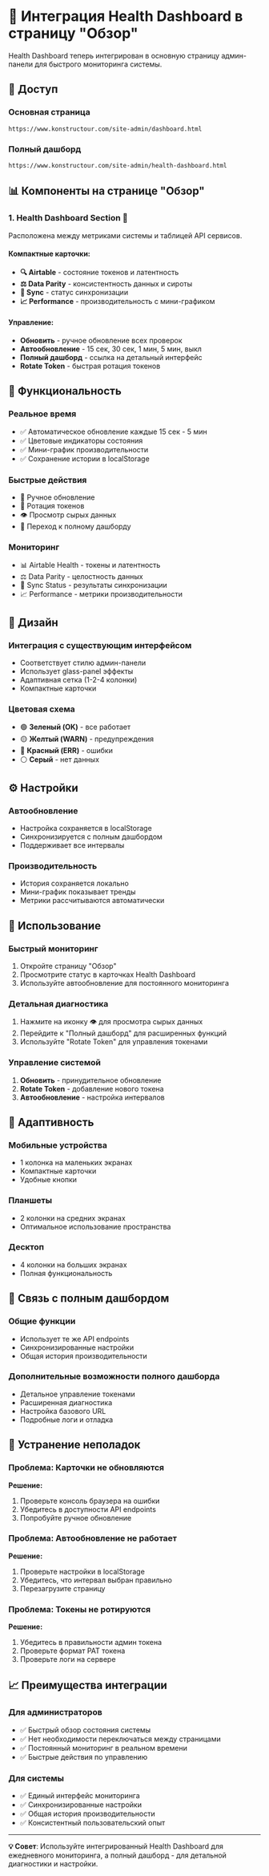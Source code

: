# 🏥 Интеграция Health Dashboard в страницу "Обзор"

Health Dashboard теперь интегрирован в основную страницу админ-панели для быстрого мониторинга системы.

## 🚀 Доступ

### Основная страница
```
https://www.konstructour.com/site-admin/dashboard.html
```

### Полный дашборд
```
https://www.konstructour.com/site-admin/health-dashboard.html
```

## 📊 Компоненты на странице "Обзор"

### 1. **Health Dashboard Section** 🏥
Расположена между метриками системы и таблицей API сервисов.

#### **Компактные карточки:**
- **🔍 Airtable** - состояние токенов и латентность
- **⚖️ Data Parity** - консистентность данных и сироты
- **🔄 Sync** - статус синхронизации
- **📈 Performance** - производительность с мини-графиком

#### **Управление:**
- **Обновить** - ручное обновление всех проверок
- **Автообновление** - 15 сек, 30 сек, 1 мин, 5 мин, выкл
- **Полный дашборд** - ссылка на детальный интерфейс
- **Rotate Token** - быстрая ротация токенов

## 🎯 Функциональность

### **Реальное время**
- ✅ Автоматическое обновление каждые 15 сек - 5 мин
- ✅ Цветовые индикаторы состояния
- ✅ Мини-график производительности
- ✅ Сохранение истории в localStorage

### **Быстрые действия**
- 🔄 Ручное обновление
- 🔑 Ротация токенов
- 👁️ Просмотр сырых данных
- 🔗 Переход к полному дашборду

### **Мониторинг**
- 📊 Airtable Health - токены и латентность
- ⚖️ Data Parity - целостность данных
- 🔄 Sync Status - результаты синхронизации
- 📈 Performance - метрики производительности

## 🎨 Дизайн

### **Интеграция с существующим интерфейсом**
- Соответствует стилю админ-панели
- Использует glass-panel эффекты
- Адаптивная сетка (1-2-4 колонки)
- Компактные карточки

### **Цветовая схема**
- 🟢 **Зеленый (OK)** - все работает
- 🟡 **Желтый (WARN)** - предупреждения
- 🔴 **Красный (ERR)** - ошибки
- ⚪ **Серый** - нет данных

## ⚙️ Настройки

### **Автообновление**
- Настройка сохраняется в localStorage
- Синхронизируется с полным дашбордом
- Поддерживает все интервалы

### **Производительность**
- История сохраняется локально
- Мини-график показывает тренды
- Метрики рассчитываются автоматически

## 🔧 Использование

### **Быстрый мониторинг**
1. Откройте страницу "Обзор"
2. Просмотрите статус в карточках Health Dashboard
3. Используйте автообновление для постоянного мониторинга

### **Детальная диагностика**
1. Нажмите на иконку 👁️ для просмотра сырых данных
2. Перейдите к "Полный дашборд" для расширенных функций
3. Используйте "Rotate Token" для управления токенами

### **Управление системой**
1. **Обновить** - принудительное обновление
2. **Rotate Token** - добавление нового токена
3. **Автообновление** - настройка интервалов

## 📱 Адаптивность

### **Мобильные устройства**
- 1 колонка на маленьких экранах
- Компактные карточки
- Удобные кнопки

### **Планшеты**
- 2 колонки на средних экранах
- Оптимальное использование пространства

### **Десктоп**
- 4 колонки на больших экранах
- Полная функциональность

## 🔗 Связь с полным дашбордом

### **Общие функции**
- Использует те же API endpoints
- Синхронизированные настройки
- Общая история производительности

### **Дополнительные возможности полного дашборда**
- Детальное управление токенами
- Расширенная диагностика
- Настройка базового URL
- Подробные логи и отладка

## 🚨 Устранение неполадок

### **Проблема: Карточки не обновляются**
**Решение:**
1. Проверьте консоль браузера на ошибки
2. Убедитесь в доступности API endpoints
3. Попробуйте ручное обновление

### **Проблема: Автообновление не работает**
**Решение:**
1. Проверьте настройки в localStorage
2. Убедитесь, что интервал выбран правильно
3. Перезагрузите страницу

### **Проблема: Токены не ротируются**
**Решение:**
1. Убедитесь в правильности админ токена
2. Проверьте формат PAT токена
3. Проверьте логи на сервере

## 📈 Преимущества интеграции

### **Для администраторов**
- ✅ Быстрый обзор состояния системы
- ✅ Нет необходимости переключаться между страницами
- ✅ Постоянный мониторинг в реальном времени
- ✅ Быстрые действия по управлению

### **Для системы**
- ✅ Единый интерфейс мониторинга
- ✅ Синхронизированные настройки
- ✅ Общая история производительности
- ✅ Консистентный пользовательский опыт

---

**💡 Совет**: Используйте интегрированный Health Dashboard для ежедневного мониторинга, а полный дашборд - для детальной диагностики и настройки.
